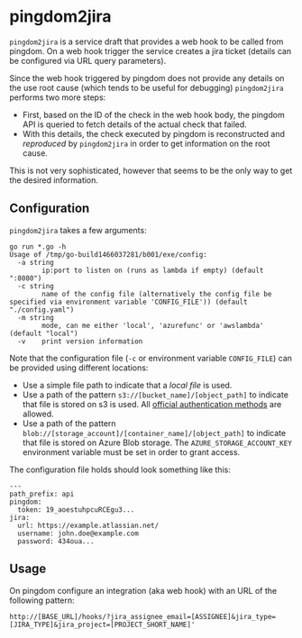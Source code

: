 # pingdom2jira

`pingdom2jira` is a service draft that provides a web hook to be called from pingdom.
On a web hook trigger the service creates a jira ticket (details can be configured via
URL query parameters).

Since the web hook triggered by pingdom does not provide any details on the use root
cause (which tends to be useful for debugging) `pingdom2jira` performs two more steps:

* First, based on the ID of the check in the web hook body, the pingdom API is queried to fetch details of the actual check that failed.
* With this details, the check executed by pingdom is reconstructed and _reproduced_ by `pingdom2jira` in order to get information on the root cause.

This is not very sophisticated, however that seems to be the only way to get the desired
information.

## Configuration
`pingdom2jira` takes a few arguments:

```
go run *.go -h
Usage of /tmp/go-build1466037281/b001/exe/config:
  -a string
    	ip:port to listen on (runs as lambda if empty) (default ":8080")
  -c string
    	name of the config file (alternatively the config file be specified via environment variable 'CONFIG_FILE')) (default "./config.yaml")
  -m string
    	mode, can me either 'local', 'azurefunc' or 'awslambda' (default "local")
  -v	print version information
```

Note that the configuration file (`-c` or environment variable `CONFIG_FILE`) can be provided using different locations:

* Use a simple file path to indicate that a _local file_ is used.
* Use a path of the pattern `s3://[bucket_name]/[object_path]` to indicate that file is stored on s3 is used. All [official authentication methods](https://aws.github.io/aws-sdk-go-v2/docs/configuring-sdk/) are allowed.
* Use  a path of the pattern `blob://[storage_account]/[container_name]/[object_path]` to indicate that file is stored on Azure Blob storage. The `AZURE_STORAGE_ACCOUNT_KEY` environment variable must be set in order to grant access.

The configuration file holds should look something like this:

```
---
path_prefix: api
pingdom:
  token: 19_aoestuhpcuRCEgu3...
jira:
  url: https://example.atlassian.net/
  username: john.doe@example.com
  password: 434oua...

```

## Usage

On pingdom configure an integration (aka web hook) with an URL of the following pattern:

```
http://[BASE_URL]/hooks/?jira_assignee_email=[ASSIGNEE]&jira_type=[JIRA_TYPE]&jira_project=[PROJECT_SHORT_NAME]'
```
